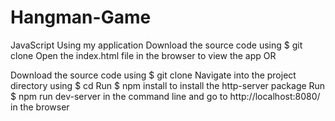 # Hangman-Game
JavaScript
Using my application
Download the source code using $ git clone
Open the index.html file in the browser to view the app
OR

Download the source code using $ git clone
Navigate into the project directory using $ cd
Run $ npm install to install the http-server package
Run $ npm run dev-server in the command line and go to http://localhost:8080/ in the browser
